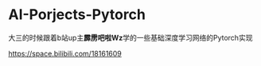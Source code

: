 # AI-Porjects-Pytorch

大三的时候跟着b站up主**霹雳吧啦Wz**学的一些基础深度学习网络的Pytorch实现

https://space.bilibili.com/18161609
